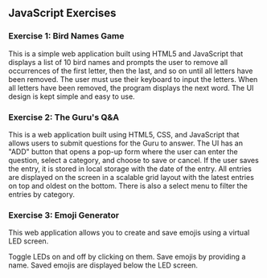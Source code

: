 ## JavaScript Exercises

### Exercise 1: Bird Names Game

This is a simple web application built using HTML5 and JavaScript that displays a list of 10 bird names and prompts the user to remove all occurrences of the first letter, then the last, and so on until all letters have been removed. The user must use their keyboard to input the letters. When all letters have been removed, the program displays the next word. The UI design is kept simple and easy to use.


### Exercise 2: The Guru's Q&A

This is a web application built using HTML5, CSS, and JavaScript that allows users to submit questions for the Guru to answer. The UI has an "ADD" button that opens a pop-up form where the user can enter the question, select a category, and choose to save or cancel. If the user saves the entry, it is stored in local storage with the date of the entry. All entries are displayed on the screen in a scalable grid layout with the latest entries on top and oldest on the bottom. There is also a select menu to filter the entries by category.

### Exercise 3: Emoji Generator

This web application allows you to create and save emojis using a virtual LED screen.

Toggle LEDs on and off by clicking on them.
Save emojis by providing a name.
Saved emojis are displayed below the LED screen.
